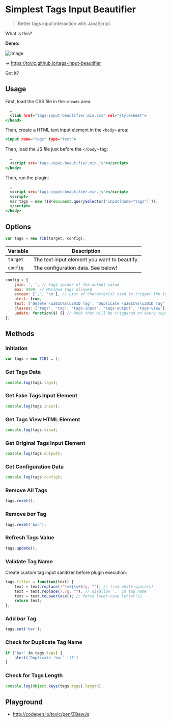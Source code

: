 Simplest Tags Input Beautifier
==============================

> Better tags input interaction with JavaScript.

What is this?

**Demo:**

![Image](https://cloud.githubusercontent.com/assets/1669261/12162361/7b457e14-b533-11e5-990a-8805cac26bb3.gif)

&rarr; https://tovic.github.io/tags-input-beautifier

Got it?

Usage
-----

First, load the CSS file in the `<head>` area:

~~~ .html
  …
  <link href="tags-input-beautifier.min.css" rel="stylesheet">
</head>
~~~

Then, create a HTML text input element in the `<body>` area:

~~~ .html
<input name="tags" type="text">
~~~

Then, load the JS file just before the `</body>` tag:

~~~ .html
  …
  <script src="tags-input-beautifier.min.js"></script>
</body>
~~~


Then, run the plugin:

~~~ .html
  …
  <script src="tags-input-beautifier.min.js"></script>
  <script>
  var tags = new TIB(document.querySelector('input[name="tags"]'));
  </script>
</body>
~~~

Options
-------

~~~ .js
var tags = new TIB(target, config);
~~~

Variable | Description
-------- | -----------
`target` | The text input element you want to beautify.
`config` | The configuration data. See below!

~~~ .js
config = {
    join: ', ', // Tags joiner of the output value
    max: 9999, // Maximum tags allowed
    escape: [',', '\n'], // List of character(s) used to trigger the tag addition
    alert: true,
    text: ['Delete \u201C%s\u201D Tag', 'Duplicate \u201C%s\u201D Tag'],
    classes: ['tags', 'tag', 'tags-input', 'tags-output', 'tags-view'], // HTML classes
    update: function($) {} // Hook that will be triggered on every tags item update
};
~~~

Methods
-------

### Initiation

~~~ .js
var tags = new TIB( … );
~~~

### Get Tags Data

~~~ .js
console.log(tags.tags);
~~~

### Get Fake Tags Input Element

~~~ .js
console.log(tags.input);
~~~

### Get Tags View HTML Element

~~~ .js
console.log(tags.view);
~~~

### Get Original Tags Input Element

~~~ .js
console.log(tags.output);
~~~

### Get Configuration Data

~~~ .js
console.log(tags.config);
~~~

### Remove All Tags

~~~ .js
tags.reset();
~~~

### Remove _bar_ Tag

~~~ .js
tags.reset('bar');
~~~

### Refresh Tags Value

~~~ .js
tags.update();
~~~

### Validate Tag Name

Create custom tag input sanitizer before plugin execution:

~~~ .js
tags.filter = function(text) {
    text = text.replace(/^\s+|\s+$/g, ""); // trim white-space(s)
    text = text.replace(/,/g, ""); // disallow `,` in tag name
    text = text.toLowerCase(); // force lower-case letter(s)
    return text;
};
~~~

### Add _bar_ Tag

~~~ .js
tags.set('bar');
~~~

### Check for Duplicate Tag Name

~~~ .js
if ('bar' in tags.tags) {
    alert('Duplicate `bar` !!!')
}
~~~

### Check for Tags Length

~~~ .js
console.log(Object.keys(tags.tags).length);
~~~

Playground
----------

 - http://codepen.io/tovic/pen/ZQewJq